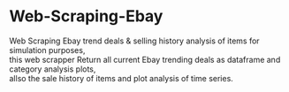 # Web-Scraping-Ebay
Web Scraping Ebay trend deals & selling history analysis of items for simulation purposes,<br/>
this web scrapper Return all current Ebay trending deals as dataframe and category analysis plots,<br/>
allso the sale history of items and plot analysis of time series.

